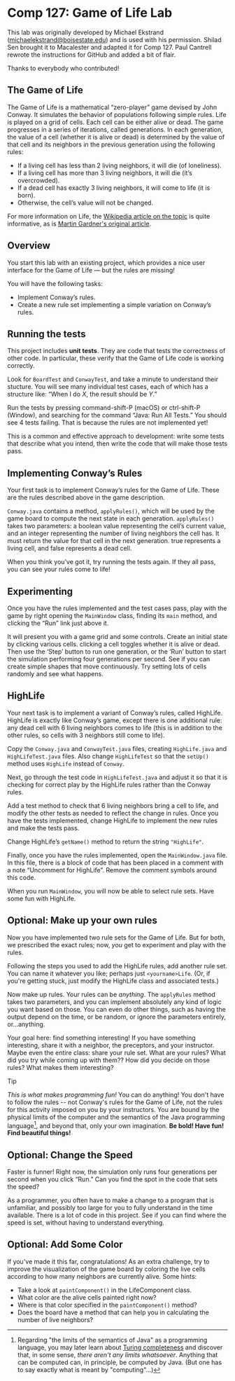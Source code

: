 Comp 127: Game of Life Lab
====

This lab was originally developed by Michael Ekstrand (michaelekstrand@boisestate.edu) and is used with his permission.
Shilad Sen brought it to Macalester and adapted it for Comp 127. Paul Cantrell rewrote the instructions for GitHub and added a bit of flair.

Thanks to everybody who contributed!


The Game of Life
---

The Game of Life is a mathematical “zero-player” game devised by John Conway. It simulates the behavior of populations following simple rules.  Life is played on a grid of cells. Each cell can be either alive or dead.  The game progresses in a series of iterations, called generations.  In each generation, the value of a cell (whether it is alive or dead) is determined by the value of that cell and its neighbors in the previous generation using the following rules:

- If a living cell has less than 2 living neighbors, it will die (of loneliness).
- If a living cell has more than 3 living neighbors, it will die (it’s overcrowded).
- If a dead cell has exactly 3 living neighbors, it will come to life (it is born).
- Otherwise, the cell’s value will not be changed.

For more information on Life, the [Wikipedia article on the topic](http://en.wikipedia.org/wiki/Conway%27s_Game_of_Life) is quite informative, as is [Martin Gardner's original article](https://web.archive.org/web/20241119044023/http://ddi.cs.uni-potsdam.de/HyFISCH/Produzieren/lis_projekt/proj_gamelife/ConwayScientificAmerican.htm).


Overview
---

You start this lab with an existing project, which provides a nice user interface for the Game of Life — but the rules are missing!

You will have the following tasks:

- Implement Conway’s rules.
- Create a new rule set implementing a simple variation on Conway’s rules.


Running the tests
---

This project includes **unit tests**. They are code that tests the correctness of other code. In particular, these verify that the Game of Life code is working correctly.

Look for `BoardTest` and `ConwayTest`, and take a minute to understand their stucture. You will see many individual test cases, each of which has a structure like: “When I do _X_, the result should be _Y_.”

Run the tests by pressing command-shift-P (macOS) or ctrl-shift-P (Window), and searching for the command “Java: Run All Tests.” You should see 4 tests failing. That is because the rules are not implemented yet!

This is a common and effective approach to development: write some tests that describe what you intend, then write the code that will make those tests pass.


Implementing Conway’s Rules
---

Your first task is to implement Conway’s rules for the Game of Life. These are the rules described above in the game description.

`Conway.java` contains a method, `applyRules()`, which will be used by the game board to compute the next state in each generation. `applyRules()` takes two parameters: a boolean value representing the cell’s current value, and an integer representing the number of living neighbors the cell has. It must return the value for that cell in the next generation. true represents a living cell, and false represents a dead cell.

When you think you’ve got it, try running the tests again. If they all pass, you can see your rules come to life!


Experimenting
---

Once you have the rules implemented and the test cases pass, play with the game by right opening the `MainWindow` class, finding its `main` method, and clicking the “Run” link just above it.

It will present you with a game grid and some controls. Create an initial state by clicking various cells. clicking a cell toggles whether it is alive or dead. Then use the ‘Step’ button to run one generation, or the ‘Run’ button to start the simulation performing four generations per second. See if you can create simple shapes that move continuously. Try setting lots of cells randomly and see what happens.


HighLife
---

Your next task is to implement a variant of Conway’s rules, called HighLife. HighLife is exactly like Conway’s game, except there is one additional rule: any dead cell with 6 living neighbors comes to life (this is in addition to the other rules, so cells with 3 neighbors still come to life).

Copy the `Conway.java` and `ConwayTest.java` files, creating `HighLife.java` and `HighLifeTest.java` files. Also change `HighLifeTest` so that the `setUp()` method uses `HighLife` instead of `Conway`.

Next, go through the test code in `HighLifeTest.java` and adjust it so that it is checking for correct play by the HighLife rules rather than the Conway rules.

Add a test method to check that 6 living neighbors bring a cell to life, and modify the other tests as needed to reflect the change in rules.  Once you have the tests implemented, change HighLife to implement the new rules and make the tests pass.

Change HighLife’s `getName()` method to return the string `"HighLife"`.

Finally, once you have the rules implemented, open the `MainWindow.java` file. In this file, there is a block of code that has been placed in a comment with a note “Uncomment for HighLife”. Remove the comment symbols around this code.

When you run `MainWindow`, you will now be able to select rule sets.  Have some fun with HighLife.

Optional: Make up your own rules
---

Now you have implemented two rule sets for the Game of Life. But for
both, we prescribed the exact rules; now, *you* get to experiment and
play with the rules.

Following the steps you used to add the HighLife rules, add another rule
set. You can name it whatever you like; perhaps just `<yourname>Life`.
(Or, if you're getting stuck, just modify the HighLife class and
associated tests.)

Now make up rules. Your rules can be *anything*. The `applyRules` method
takes two parameters, and you can implement absolutely any kind of logic
you want based on those. You can even do other things, such as having
the output depend on the time, or be random, or ignore the parameters
entirely, or...anything.

Your goal here: find something interesting! If you have something
interesting, share it with a neighbor, the preceptors, and your
instructor. Maybe even the entire class: share your rule set. What are
your rules? What did you try while coming up with them?? How did you
decide on those rules? What makes them interesting?

> [!TIP]
> *This is what makes programming fun!* You can do anything! You
> don't have to follow the rules -- not Conway's rules for the Game of
> Life, not the rules for this activity imposed on you by your
> instructors. You are bound by the physical limits of the computer and
> the semantics of the Java programming language[^1], and beyond that,
> only your own imagination. **Be bold! Have fun! Find beautiful things!**

[^1]: Regarding "the limits of the semantics of Java" as a programming
  language, you may later learn about [Turing
  completeness](https://en.wikipedia.org/wiki/Turing_completeness) and
  discover that, in some sense, *there aren't any limits whatsoever*.
  Anything that can be computed can, in principle, be computed by Java.
  (But one has to say exactly what is meant by "computing"...)


Optional: Change the Speed
---

Faster is funner! Right now, the simulation only runs four generations per second when you click “Run.” Can you find the spot in the code that sets the speed?

As a programmer, you often have to make a change to a program that is unfamiliar, and possibly too large for you to fully understand in the time available. There is a lot of code in this project. See if you can find where the speed is set, without having to understand everything.


Optional: Add Some Color
---

If you've made it this far, congratulations!  As an extra challenge, try to improve the visualization of the game board by coloring the live cells according to how many neighbors are currently alive.  Some hints:

- Take a look at `paintComponent()` in the LifeComponent class.
- What color are the alive cells painted right now?
- Where is that color specified in the `paintComponent()` method?
- Does the board have a method that can help you in calculating the number of live neighbors?
